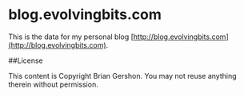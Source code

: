 blog.evolvingbits.com
=====================

This is the data for my personal blog [http://blog.evolvingbits.com](http://blog.evolvingbits.com).

##License

This content is Copyright Brian Gershon. You may not reuse anything therein without permission.